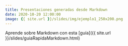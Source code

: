 ```yaml
---
title: Presentaciones generadas desde Markdown
date: 2020-10-20 12:00:00
image: {{ site.url }}/slides/img/ejemplo1_250x200.png
---
```



Aprende sobre Markdown con esta [guía]({{ site.url }}/slides/guiaRapidaMarkdown.html)


